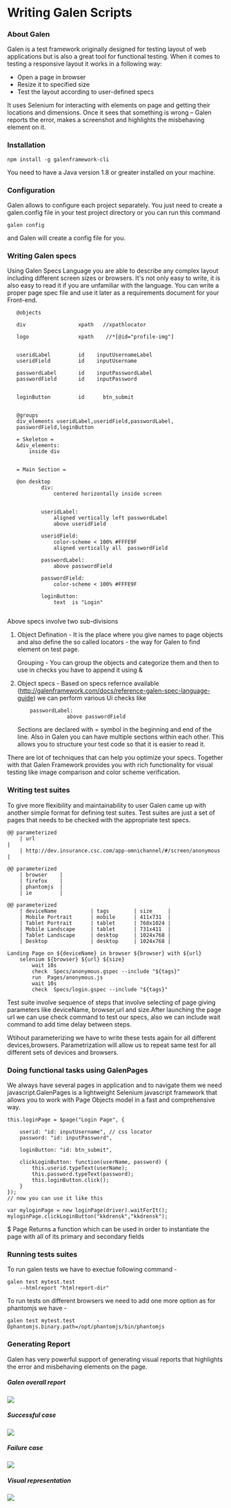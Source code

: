 # Writing Galen Scripts

### About Galen
Galen is a test framework originally designed for testing layout of web applications but is also a great tool for functional testing. When it comes to testing a responsive layout it works in a following way:

- Open a page in browser
- Resize it to specified size
- Test the layout according to user-defined specs



It uses Selenium for interacting with elements on page and getting their locations and dimensions. Once it sees that something is wrong – Galen reports the error, makes a screenshot and highlights the misbehaving element on it.

 


### Installation 
```
npm install -g galenframework-cli 
```
You need to have a Java version 1.8 or greater installed on your machine.

### Configuration

Galen allows to configure each project separately. You just need to create a galen.config file in your test project directory or you can run this command
```
galen config
```
and Galen will create a config file for you.

### Writing Galen specs

Using Galen Specs Language you are able to describe any complex layout including different screen sizes or browsers. It's not only easy to write, it is also easy to read it if you are unfamiliar with the language. You can write a proper page spec file and use it later as a requirements document for your Front-end.



 ```
    @objects
    
    div                 xpath   //xpathlocator                 

    logo                xpath    //*[@id="profile-img"]
    

    useridLabel         id    inputUsernameLabel
    useridField         id    inputUsername
    
    passwordLabel       id    inputPasswordLabel
    passwordField       id    inputPassword    
    
   
    loginButton         id      btn_submit
    

    @groups
    div_elements useridLabel,useridField,passwordLabel,
    passwordField,loginButton
    
    = Skeleton =
    &div_elements:
        inside div


    = Main Section =
    
    @on desktop
            div:
                centered horizontally inside screen 

           
            useridLabel:
                aligned vertically left passwordLabel
                above useridField
                
            useridField:
                color-scheme < 100% #FFFE9F
                aligned vertically all  passwordField
                    
            passwordLabel:
                above passwordField
         
            passwordField:  
                color-scheme < 100% #FFFE9F

            loginButton:
                text  is "Login"
          
 ```      
 
 Above specs involve two sub-divisions 
 1. Object Defination -  It is the place where you give names to page objects and also define the so called locators - the way for Galen to find element on test page. 

    Grouping - You can group the objects and categorize them and then to use in checks you have to append it using &
    
 3. Object specs - Based on specs refernce available (http://galenframework.com/docs/reference-galen-spec-language-guide) we can perform various Ui checks like
 
    ```
        passwordLabel:
                    above passwordField
    
    ```
    Sections are declared with = symbol in the beginning and end     of the line. Also in Galen you can have multiple sections        within each other. This allows you to structure your test        code so that it is easier to read it.


There are lot of techniques that can help you optimize your specs. Together with that Galen Framework provides you with rich functionality for visual testing like image comparison and color scheme verification.


### Writing test suites

To give more flexibility and maintainability to user Galen came up with another simple format for defining test suites. Test suites are just a set of pages that needs to be checked with the appropriate test specs. 

```
@@ parameterized
    | url                                                                                 |
    | http://dev.insurance.csc.com/app-omnichannel/#/screen/anonymous                     |
    
@@ parameterized
    | browser  	 |
    | firefox    |
    | phantomjs  |
    | ie         |

@@ parameterized
    | deviceName           | tags        | size     |
    | Mobile Portrait      | mobile      | 411x731  |
    | Tablet Portrait      | tablet      | 768x1024 |
    | Mobile Landscape     | tablet      | 731x411  |
    | Tablet Landscape     | desktop     | 1024x768 | 
    | Desktop      		   | desktop     | 1024x768 |

Landing Page on ${deviceName} in browser ${browser} with ${url}
    selenium ${browser} ${url} ${size}
        wait 10s
    	check  Specs/anonymous.gspec --include "${tags}"
    	run  Pages/anonymous.js
    	wait 10s
    	check  Specs/login.gspec --include "${tags}"

```

Test suite involve sequence of steps that involve selecting of page giving parameters like deviceName, browser,url and size.After launching the page url we can use check command to test our specs, also we can include wait command to add time delay between steps.

Wtihout parameterizing we have to write these tests again for all different devices,browsers. Parametrization will allow us to repeat same test for all different sets of devices and browsers.

### Doing functional tasks using GalenPages

We always have several pages in application and to navigate them we need javascript.GalenPages is a lightweight Selenium javascript framework that allows you to work with Page Objects model in a fast and comprehensive way.

```
this.loginPage = $page("Login Page", {

	userid: "id: inputUsername", // css locator
	password: "id: inputPassword",

	loginButton: "id: btn_submit",

	clickLoginButton: function(userName, password) {
		this.userid.typeText(userName);
		this.password.typeText(password);
		this.loginButton.click();
	}
});
// now you can use it like this

var myloginPage = new loginPage(driver).waitForIt();
myloginPage.clickLoginButton("kkdrensk","kkdrensk");

```

$ Page Returns a function which can be used in order to instantiate the page with all of its primary and secondary fields

### Running tests suites

To run galen tests we have to exectue following command - 

```
galen test mytest.test
    --htmlreport "htmlreport-dir"
```

To run tests on different browsers we need to add one more option as for phantomjs we have - 

```
galen test mytest.test       -Dphantomjs.binary.path=/opt/phantomjs/bin/phantomjs
```

### Generating Report

Galen has very powerful support of generating visual reports that highlights the error and misbehaving elements on the page.


##### Galen overall report
![](GalenImages/galentestreport.JPG)

##### Successful case
![](GalenImages/successfulcase.JPG)

##### Failure case
![](GalenImages/failurecase.JPG)

##### Visual representation
![](GalenImages/visualrepresentation.JPG)





